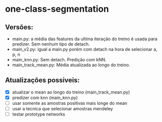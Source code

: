 # one-class-segmentation

## Versões:

- main.py: a média das features da ultima iteração do treino é usada para predizer. Sem nenhum tipo de detach.
- main_v2.py: igual a main.py porém com detach na hora de selecionar a, p, n
- main_knn.py: Sem detach. Predição com kNN.
- main_track_mean.py: Média atualizada ao longo do treino.

## Atualizações possiveis:

- [X] atualizar o mean ao longo do treino (main_track_mean.py)
- [X] predizer com knn (main_knn.py)
- [ ] usar somente as amostras positivas mais longe do mean
- [ ] usar a tecnica que selecionar amostras mendeley 
- [ ] testar prototype networks
